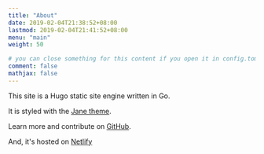 ```yaml
---
title: "About"
date: 2019-02-04T21:38:52+08:00
lastmod: 2019-02-04T21:41:52+08:00
menu: "main"
weight: 50

# you can close something for this content if you open it in config.toml.
comment: false
mathjax: false
---
```


This site is a Hugo static site engine written in Go.

It is styled with the [Jane theme](https://github.com/xianmin/hugo-theme-jane).

Learn more and contribute on [GitHub](https://github.com/gohugoio).

And, it's hosted on [Netlify](https://netlify.com)
